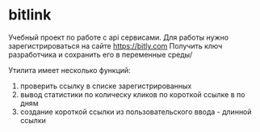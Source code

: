 # bitlink

Учебный проект по работе с api сервисами.
Для работы нужно зарегистрироваться на сайте https://bitly.com
Получить ключ разработчика и сохранить его в переменные среды/

Утилита имеет несколько функций:
1) проверить ссылку в списке зарегистрированных
2) вывод статистики по колическу кликов по короткой ссылке в по дням
3) создание короткой ссылки из пользовательского ввода - длинной ссылки
